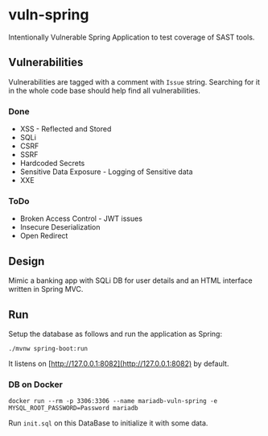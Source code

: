 # vuln-spring
Intentionally Vulnerable Spring Application to test coverage of SAST tools.

## Vulnerabilities
Vulnerabilities are tagged with a comment with `Issue` string. Searching for it in the whole code base should help find all vulnerabilities. 

### Done
* XSS - Reflected and Stored
* SQLi
* CSRF
* SSRF
* Hardcoded Secrets
* Sensitive Data Exposure - Logging of Sensitive data
* XXE

### ToDo
* Broken Access Control - JWT issues
* Insecure Deserialization
* Open Redirect

## Design

Mimic a banking app with SQLi DB for user details and an HTML interface written in Spring MVC.

## Run

Setup the database as follows and run the application as Spring:

`./mvnw spring-boot:run`

It listens on [http://127.0.0.1:8082](http://127.0.0.1:8082) by default.

### DB on Docker
`docker run --rm -p 3306:3306 --name mariadb-vuln-spring -e MYSQL_ROOT_PASSWORD=Password mariadb`

Run `init.sql` on this DataBase to initialize it with some data.
